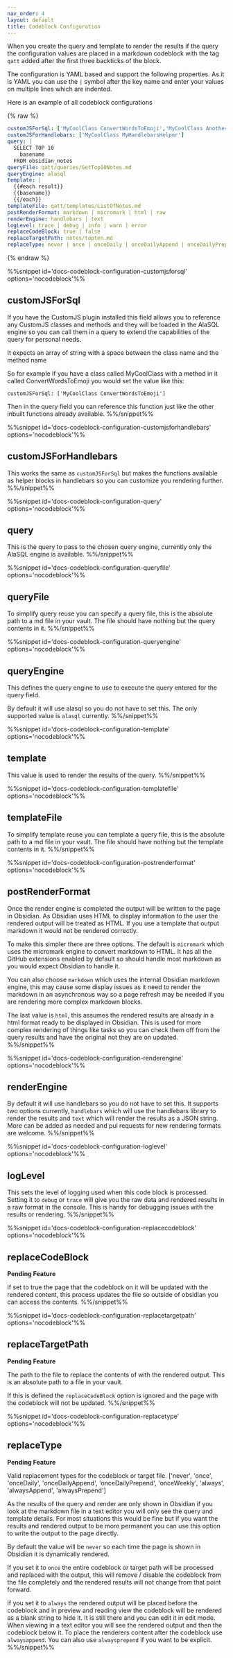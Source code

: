 ```yaml
---
nav_order: 4
layout: default
title: Codeblock Configuration
---
```


When you create the query and template to render the results if the query the configuration values are placed in a markdown codeblock with the tag `qatt` added after the first three backticks of the block.

The configuration is YAML based and support the following properties. As it is YAML you can use the `|` symbol after the key name and enter your values on multiple lines which are indented.

Here is an example of all codeblock configurations

{% raw %}

```yaml
customJSForSql: ['MyCoolClass ConvertWordsToEmoji','MyCoolClass AnotherSQLFunction']
customJSForHandlebars: ['MyCoolClass MyHandlebarsHelper']
query: |
  SELECT TOP 10
    basename
  FROM obsidian_notes
queryFile: qatt/queries/GetTop10Notes.md
queryEngine: alasql
template: |
  {{#each result}}
  {{basename}}
  {{/each}}
templateFile: qatt/templates/ListOfNotes.md
postRenderFormat: markdown | micromark | html | raw
renderEngine: handlebars | text
logLevel: trace | debug | info | warn | error
replaceCodeBlock: true | false
replaceTargetPath: notes/topten.md
replaceType: never | once | onceDaily | onceDailyAppend | onceDailyPrepend | onceWeekly | always | alwaysappend | alwaysprepend
```

{% endraw %}

%%snippet id='docs-codeblock-configuration-customjsforsql' options='nocodeblock'%%
## customJSForSql

If you have the CustomJS plugin installed this field allows you to reference any CustomJS classes and methods and they will be loaded in the AlaSQL engine so you can call them in a query to extend the capabilities of the query for personal needs.

It expects an array of string with a space between the class name and the method name

So for example if you have a class called MyCoolClass with a method in it called ConvertWordsToEmoji you would set the value like this:

```
customJSForSql: ['MyCoolClass ConvertWordsToEmoji']
```

Then in the query field you can reference this function just like the other inbuilt functions already available.
%%/snippet%%

%%snippet id='docs-codeblock-configuration-customjsforhandlebars' options='nocodeblock'%%
## customJSForHandlebars

This works the same as `customJSForSql` but makes the functions available as helper blocks in handlebars so you can customize you rendering further.
%%/snippet%%

%%snippet id='docs-codeblock-configuration-query' options='nocodeblock'%%
## query

This is the query to pass to the chosen query engine, currently only the AlaSQL engine is available.
%%/snippet%%

%%snippet id='docs-codeblock-configuration-queryfile' options='nocodeblock'%%
## queryFile

To simplify query reuse you can specify a query file, this is the absolute path to a md file in your vault. The file should have nothing but the query contents in it.
%%/snippet%%

%%snippet id='docs-codeblock-configuration-queryengine' options='nocodeblock'%%
## queryEngine

This defines the query engine to use to execute the query entered for the query field.

By default it will use alasql so you do not have to set this. The only supported value is `alasql` currently.
%%/snippet%%

%%snippet id='docs-codeblock-configuration-template' options='nocodeblock'%%
## template

This value is used to render the results of the query.
%%/snippet%%

%%snippet id='docs-codeblock-configuration-templatefile' options='nocodeblock'%%
## templateFile

To simplify template reuse you can template a query file, this is the absolute path to a md file in your vault. The file should have nothing but the template contents in it.
%%/snippet%%

%%snippet id='docs-codeblock-configuration-postrenderformat' options='nocodeblock'%%
## postRenderFormat

Once the render engine is completed the output will be written to the page in Obsidian. As Obsidian uses HTML to display information to the user the rendered output will be treated as HTML. If you use a template that output markdown it would not be rendered correctly.

To make this simpler there are three options. The default is `micromark` which uses the micromark engine to convert markdown to HTML. It has all the GitHub extensions enabled  by default so should handle most markdown as you would expect Obsidian to handle it.

You can also choose `markdown` which uses the internal Obsidian markdown engine, this may cause some display issues as it need to render the markdown in an asynchronous way so a page refresh may be needed if you are rendering more complex markdown blocks.

The last value is `html`, this assumes the rendered results are already in a html format  ready to be displayed in Obsidian. This is used for more complex rendering of things like tasks so you can check them off from the query results and have the original not they are on updated.
%%/snippet%%

%%snippet id='docs-codeblock-configuration-renderengine' options='nocodeblock'%%
## renderEngine

By default it will use handlebars so you do not have to set this. It supports two options currently, `handlebars` which will use the handlebars library to render the results and `text` which will render the results as a JSON string. More can be added as needed and pul requests for new rendering formats are welcome.
%%/snippet%%

%%snippet id='docs-codeblock-configuration-loglevel' options='nocodeblock'%%
## logLevel

This sets the level of logging used when this code block is processed. Setting it to `debug` or `trace` will give you the raw data and rendered results in a raw format in the console. This is handy for debugging issues with the results or rendering.
%%/snippet%%

%%snippet id='docs-codeblock-configuration-replacecodeblock' options='nocodeblock'%%
## replaceCodeBlock

**Pending Feature**

If set to true the page that the codeblock on it will be updated with the rendered content, this process updates the file so outside of obsidian you can access the contents.
%%/snippet%%

%%snippet id='docs-codeblock-configuration-replacetargetpath' options='nocodeblock'%%
## replaceTargetPath

**Pending Feature**

The path to the file to replace the contents of with the rendered output. This is an absolute path to a file in your vault.

If this is defined the `replaceCodeBlock` option is ignored and the page with the codeblock will not be updated.
%%/snippet%%

%%snippet id='docs-codeblock-configuration-replacetype' options='nocodeblock'%%
## replaceType

**Pending Feature**

Valid replacement types for the codeblock or target file.
['never', 'once', 'onceDaily', 'onceDailyAppend', 'onceDailyPrepend', 'onceWeekly', 'always', 'alwaysAppend', 'alwaysPrepend']

As the results of the query and render are only shown in Obsidian if you look at the markdown file in a text editor you will only see the query and template details. For most situations this would be fine but if you want the results and rendered output to be more permanent you can use this option to write the output to the page directly.

By default the value will be `never` so each time the page is shown in Obsidian it is dynamically rendered.

If you set it to `once` the entire codeblock or target path will be processed and replaced with the output, this will remove / disable the codeblock from the file completely and the rendered results will not change from that point forward.

If you set it to `always` the rendered output will be placed before the codeblock and in preview and reading view the codeblock will be rendered as a blank string to hide it. It is still there and you can edit it in edit mode. When viewing in a text editor you will see the rendered output and then the codeblock below it. To place the renderers content after the codeblock use `alwaysappend`. You can also use `alwaysprepend` if you want to be explicit.
%%/snippet%%